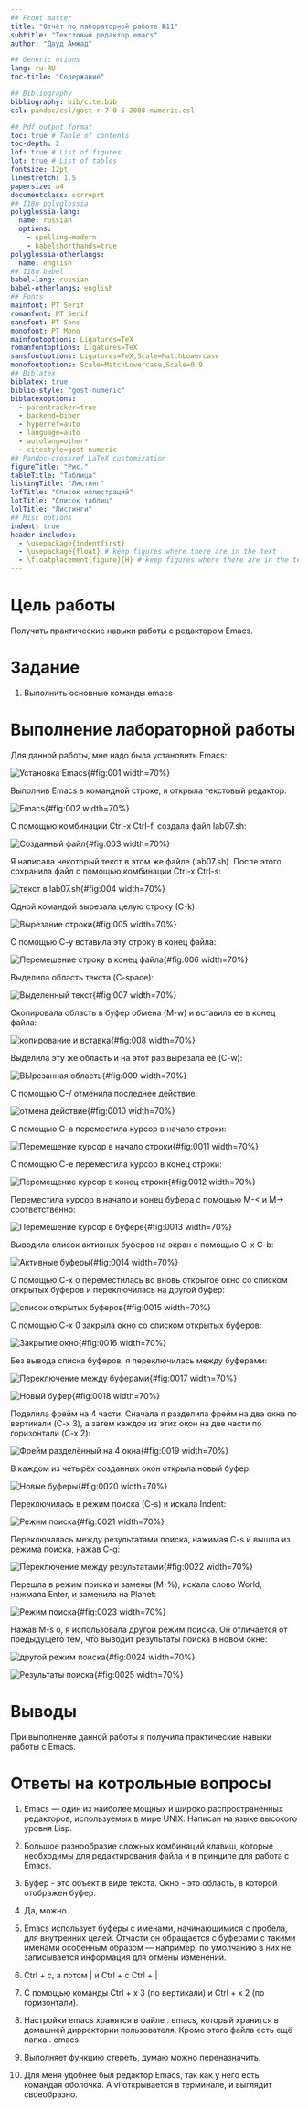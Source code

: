 ```yaml
---
## Front matter
title: "Отчёт по лабораторной работе №11"
subtitle: "Текстовый редактор emacs"
author: "Дауд Амжад"

## Generic otions
lang: ru-RU
toc-title: "Содержание"

## Bibliography
bibliography: bib/cite.bib
csl: pandoc/csl/gost-r-7-0-5-2008-numeric.csl

## Pdf output format
toc: true # Table of contents
toc-depth: 2
lof: true # List of figures
lot: true # List of tables
fontsize: 12pt
linestretch: 1.5
papersize: a4
documentclass: scrreprt
## I18n polyglossia
polyglossia-lang:
  name: russian
  options:
	- spelling=modern
	- babelshorthands=true
polyglossia-otherlangs:
  name: english
## I18n babel
babel-lang: russian
babel-otherlangs: english
## Fonts
mainfont: PT Serif
romanfont: PT Serif
sansfont: PT Sans
monofont: PT Mono
mainfontoptions: Ligatures=TeX
romanfontoptions: Ligatures=TeX
sansfontoptions: Ligatures=TeX,Scale=MatchLowercase
monofontoptions: Scale=MatchLowercase,Scale=0.9
## Biblatex
biblatex: true
biblio-style: "gost-numeric"
biblatexoptions:
  - parentracker=true
  - backend=biber
  - hyperref=auto
  - language=auto
  - autolang=other*
  - citestyle=gost-numeric
## Pandoc-crossref LaTeX customization
figureTitle: "Рис."
tableTitle: "Таблица"
listingTitle: "Листинг"
lofTitle: "Список иллюстраций"
lotTitle: "Список таблиц"
lolTitle: "Листинги"
## Misc options
indent: true
header-includes:
  - \usepackage{indentfirst}
  - \usepackage{float} # keep figures where there are in the text
  - \floatplacement{figure}{H} # keep figures where there are in the text
---
```


# Цель работы

Получить практические навыки работы с редактором Emacs.

# Задание

1. Выполнить основные команды emacs

# Выполнение лабораторной работы

Для данной работы, мне надо была установить Emacs:

![Установка Emacs](image/1.PNG){#fig:001 width=70%}

Выполнив Emacs в командной строке, я открыла текстовый редактор:

![Emacs](image/2.PNG){#fig:002 width=70%}

С помощью комбинации Ctrl-x Ctrl-f, создала файл lab07.sh:

![Созданный файл](image/3.PNG){#fig:003 width=70%}

Я написала некоторый текст в этом же файле (lab07.sh). После этого сохранила файл с помощью комбинации Ctrl-x Ctrl-s:

![текст в lab07.sh](image/4.PNG){#fig:004 width=70%}

Одной командой вырезала целую строку (С-k):

![Вырезание строки](image/5.PNG){#fig:005 width=70%}

С помощью C-y вставила эту строку в конец файла:

![Перемешение строку в конец файла](image/6.PNG){#fig:006 width=70%}

Выделила область текста (C-space):

![Выделенный текст](image/7.PNG){#fig:007 width=70%}

Скопировала область в буфер обмена (M-w) и вставила ее в конец файла:

![копирование и вставка](image/8.PNG){#fig:008 width=70%}

Выделила эту же область и на этот раз вырезала её (C-w):

![ВЫрезанная область](image/9.PNG){#fig:009 width=70%}

С помощью C-/ отменила последнее действие:

![отмена действие](image/10.PNG){#fig:0010 width=70%}

С помощью C-a переместила курсор в начало строки:

![Перемещение курсор в начало строки](image/11.PNG){#fig:0011 width=70%}

С помощью C-e переместила курсор в конец строки:

![Перемещение курсор в конец строки](image/12.PNG){#fig:0012 width=70%}

Переместила курсор в начало и конец буфера с помощью M-< и M-> соответственно:

![Перемешение курсор в буфере](image/13.PNG){#fig:0013 width=70%}

Выводила список активных буферов на экран с помощью C-x C-b:

![Активные буферы](image/14.PNG){#fig:0014 width=70%}

С помощью C-x o переместилась во вновь открытое окно со списком открытых буферов и переключилась на другой буфер:

![список открытых буферов](image/15.PNG){#fig:0015 width=70%}

С помощью C-x 0 закрыла окно со списком открытых буферов:

![Закрытие окно](image/16.PNG){#fig:0016 width=70%}

Без вывода списка буферов, я переключилась между буферами:

![Переключение между буферами](image/17.PNG){#fig:0017 width=70%}

![Новый буфер](image/18.PNG){#fig:0018 width=70%}

Поделила фрейм на 4 части. Сначала я разделила фрейм на два окна по вертикали (C-x 3), а затем каждое из этих окон на две части по горизонтали (C-x 2):

![Фрейм разделённый на 4 окна](image/19.PNG){#fig:0019 width=70%}

В каждом из четырёх созданных окон открыла новый буфер: 

![Новые буферы](image/20.PNG){#fig:0020 width=70%}

Переключилась в режим поиска (C-s) и искала Indent:

![Режим поиска](image/21.PNG){#fig:0021 width=70%}

Переключалась между результатами поиска, нажимая C-s и вышла из режима поиска, нажав C-g:

![Переключение между результатами](image/23.PNG){#fig:0022 width=70%}

Перешла в режим поиска и замены (M-%), искала слово World, нажмала Enter, и заменила на Planet:

![Режим поиска](image/24.PNG){#fig:0023 width=70%}

Нажав M-s o, я использовала другой режим поиска. Он отличается от предыдущего тем, что выводит результаты поиска в новом окне:

![другой режим поиска](image/25.PNG){#fig:0024 width=70%}

![Результаты поиска](image/26.PNG){#fig:0025 width=70%}

# Выводы

При выполнение данной работы я получила практические навыки работы с Emacs.

# Ответы на котрольные вопросы

1. Emacs — один из наиболее мощных и широко распространённых редакторов, используемых в мире UNIX. Написан на языке высокого уровня Lisp.

2. Большое разнообразие сложных комбинаций клавиш, которые необходимы для редактирования файла и в принципе для работа с Emacs.

3. Буфер - это объект в виде текста. Окно - это область, в которой отображен буфер.

4. Да, можно.

5. Emacs использует буферы с именами, начинающимися с пробела, для внутренних целей. Отчасти он обращается с буферами с такими именами особенным образом — например, по умолчанию в них не записывается информация для отмены изменений.

6. Ctrl + c, а потом | и Ctrl + c Ctrl + |

7. С помощью команды Ctrl + x 3 (по вертикали) и Ctrl + x 2 (по горизонтали).

8. Настройки emacs хранятся в файле . emacs, который хранится в домашней дирректории пользователя. Кроме этого файла есть ещё папка . emacs.

9. Выполняет функцию стереть, думаю можно переназначить.

10. Для меня удобнее был редактор Emacs, так как у него есть командая оболочка. А vi открывается в терминале, и выглядит своеобразно.

